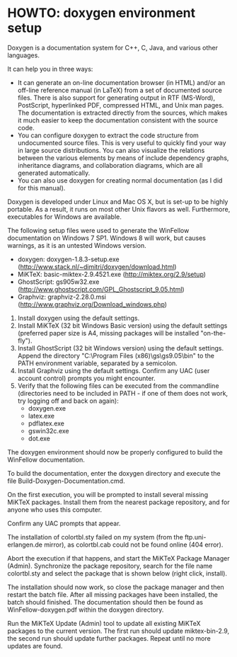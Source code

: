 HOWTO: doxygen environment setup
================================

Doxygen is a documentation system for C++, C, Java, and various other languages.

It can help you in three ways:

- It can generate an on-line documentation browser (in HTML) and/or an off-line reference manual (in LaTeX) from a set of documented source files. There is also support for generating output in RTF (MS-Word), PostScript, hyperlinked PDF, compressed HTML, and Unix man pages. The documentation is extracted directly from the sources, which makes it much easier to keep the documentation consistent with the source code.  
- You can configure doxygen to extract the code structure from undocumented source files. This is very useful to quickly find your way in large source distributions. You can also visualize the relations between the various elements by means of include dependency graphs, inheritance diagrams, and collaboration diagrams, which are all generated automatically.
- You can also use doxygen for creating normal documentation (as I did for this manual).

Doxygen is developed under Linux and Mac OS X, but is set-up to be highly portable. As a result, it runs on most other Unix flavors as well. Furthermore, executables for Windows are available.

The following setup files were used to generate the WinFellow documentation on Windows 7 SP1.
Windows 8 will work, but causes warnings, as it is an untested Windows version.

- doxygen: doxygen-1.8.3-setup.exe (http://www.stack.nl/~dimitri/doxygen/download.html)
- MiKTeX: basic-miktex-2.9.4521.exe (http://miktex.org/2.9/setup)
- GhostScript: gs905w32.exe (http://www.ghostscript.com/GPL_Ghostscript_9.05.html)
- Graphviz: graphviz-2.28.0.msi (http://www.graphviz.org/Download_windows.php)

1. Install doxygen using the default settings.
2. Install MiKTeX (32 bit Windows Basic version) using the default settings (preferred paper size is A4, missing packages will be installed "on-the-fly"). 
3. Install GhostScript (32 bit Windows version) using the default settings. Append the directory "C:\Program Files (x86)\gs\gs9.05\bin" to the PATH environment variable, separated by a semicolon.
4. Install Graphviz using the default settings. Confirm any UAC (user account control) prompts you might encounter.
5. Verify that the following files can be executed from the commandline (directories need to be included in PATH - if one of them does not work, try logging off and back on again):
   - doxygen.exe
   - latex.exe
   - pdflatex.exe
   - gswin32c.exe
   - dot.exe
   
The doxygen environment should now be properly configured to build the WinFellow documentation.

To build the documentation, enter the doxygen directory and execute the file Build-Doxygen-Documentation.cmd.

On the first execution, you will be prompted to install several missing MiKTeX packages. Install them from the nearest package repository, and for anyone who uses this computer.

Confirm any UAC prompts that appear.

The installation of colortbl.sty failed on my system (from the ftp.uni-erlangen.de mirror), as colortbl.cab could not be found online (404 error).

Abort the execution if that happens, and start the MiKTeX Package Manager (Admin). Synchronize the package repository, search for the file name colortbl.sty and select the package that is shown below (right click, install).

The installation should now work, so close the package manager and then restart the batch file. After all missing packages have been installed, the batch should finished. The documentation should then be found as WinFellow-doxygen.pdf within the doxygen directory. 

Run the MiKTeX Update (Admin) tool to update all existing MiKTeX packages to the current version. The first run should update miktex-bin-2.9, the second run should update further packages. Repeat until no more updates are found.
